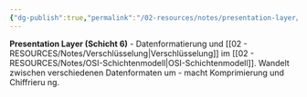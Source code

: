 ```yaml
---
{"dg-publish":true,"permalink":"/02-resources/notes/presentation-layer/","tags":["informatik/netzwerk/osi/layer6","daten/formatierung","informatik/netzwerk/osi"],"noteIcon":"","updated":"2025-09-10T16:35:32.000+02:00"}
---
```



**Presentation Layer (Schicht 6)** - Datenformatierung und [[02 - RESOURCES/Notes/Verschlüsselung\|Verschlüsselung]] im [[02 - RESOURCES/Notes/OSI-Schichtenmodell\|OSI-Schichtenmodell]].
Wandelt zwischen verschiedenen Datenformaten um - macht Komprimierung und Chiffrieru ng.